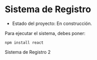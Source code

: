 <h1>Sistema de Registro</h1>

- Estado del proyecto: En construcción.

Para ejecutar el sistema, debes poner: 

```npm install react```

Sistema de Registro 2

